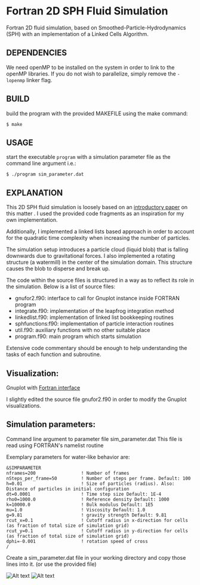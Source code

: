 # Fortran 2D SPH Fluid Simulation

Fortran 2D fluid simulation, based on Smoothed-Particle-Hydrodynamics (SPH) with an  implementation of a Linked Cells Algorithm.


## DEPENDENCIES

We need openMP to be installed on the system in order to link to the openMP libraries.
If you do not wish to parallelize, simply remove the `-lopenmp` linker flag.

## BUILD


build the program with the provided MAKEFILE using the make command:

```
$ make
```


## USAGE

start the executable `program` with a simulation parameter file as the command line argument
i.e.:
```
$ ./program sim_parameter.dat
```

## EXPLANATION

This 2D SPH fluid simulation is loosely based on an [introductory paper](http://www.cs.cornell.edu/~bindel/class/cs5220-f11/code/sph.pdf) on this matter . I used the provided code fragments as an inspiration for my own implementation.

Additionally, I implemented a linked lists based approach in order to account for the quadratic time complexity when increasing the number of particles.



The simulation setup introduces a particle cloud (liquid blob) that is falling downwards due to gravitational forces. I also implemented a rotating structure (a watermill) in the center of the simulation domain. This structure causes the blob to disperse and break up.



The code within the source files is structured in a way as to reflect its role in the simulation.
Below is a list of source files:

- gnufor2.f90: interface to call for Gnuplot instance inside FORTRAN program
- integrate.f90: implementation of the leapfrog integration method
- linkedlist.f90: implementation of linked list bookkeeping routines
- sphfunctions:f90: implementation of particle interaction routines
- util.f90: auxiliary functions with no other suitable place
- program.f90: main program which starts simulation

Extensive code commentary should be enough to help understanding the tasks of each function and subroutine.


## Visualization:

Gnuplot with [Fortran interface](http://www.math.yorku.ca/~akuznets/gnufor2/)

I slightly edited the source file gnufor2.f90 in order to modify the Gnuplot visualizations.


## Simulation parameters:

Command line argument to parameter file sim_parameter.dat
This file is read using FORTRAN's namelist routine

Exemplary parameters for water-like behavior are:
```
&SIMPARAMETER
nframes=200                 ! Number of frames
nSteps_per_frame=50         ! Number of steps per frame. Default: 100
h=0.01                      ! Size of particles (radius). Also: Distance of particles in initial configuration
dt=0.0001                   ! Time step size Default: 1E-4
rho0=1000.0                 ! Reference density Default: 1000
k=10000.0                   ! Bulk modulus Default: 1E5
mu=1.0                      ! Viscosity Default: 1.0
g=9.81                      ! gravity strength Default: 9.81
rcut_x=0.1                  ! Cutoff radius in x-direction for cells (as fraction of total size of simulation grid)
rcut_y=0.1                  ! Cutoff radius in y-direction for cells (as fraction of total size of simulation grid)
dphi=-0.001                 ! rotation speed of cross
/

```
Create a sim_parameter.dat file in your working directory and copy those lines into it.
(or use the provided file)

![Alt text](http:///home/jzuern/Dropbox/develop/Fortran/sph-fluidsim/data/images/1.png "Screenshot 1")
![Alt text](http:///home/jzuern/Dropbox/develop/Fortran/sph-fluidsim/data/images/1.png "Screenshot 2")

